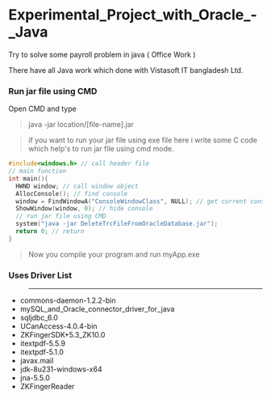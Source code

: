 # Experimental_Project_with_Oracle_-_Java
Try to solve some payroll problem in java ( Office Work )


There have all Java work which done with Vistasoft IT bangladesh Ltd.


### Run jar file using CMD
Open CMD and type
>java -jar location/[file-name].jar

> if you want to run your jar file using exe file here i write some C code which help's
to run jar file using cmd mode.

``` C
#include<windows.h> // call header file
// main function
int main(){
  HWND window; // call window object
  AllocConsole(); // find console
  window = FindWindowA("ConsoleWindowClass", NULL); // get current console
  ShowWindow(window, 0); // hide console
  // run jar file using CMD
  system("java -jar DeleteTrcFileFromOracleDatabase.jar");
  return 0; // return
}
```

> Now you compile your program and run 
> myApp.exe



### Uses Driver List
>-------------------
- commons-daemon-1.2.2-bin
- mySQL_and_Oracle_connector_driver_for_java
- sqljdbc_6.0
- UCanAccess-4.0.4-bin
- ZKFingerSDK+5.3_ZK10.0
- itextpdf-5.5.9
- itextpdf-5.1.0
- javax.mail
- jdk-8u231-windows-x64
- jna-5.5.0
- ZKFingerReader

